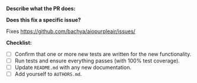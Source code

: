**Describe what the PR does:**

**Does this fix a specific issue?**

Fixes https://github.com/bachya/aiopurpleair/issues/<ISSUE ID>

**Checklist:**

- [ ] Confirm that one or more new tests are written for the new functionality.
- [ ] Run tests and ensure everything passes (with 100% test coverage).
- [ ] Update `README.md` with any new documentation.
- [ ] Add yourself to `AUTHORS.md`.
